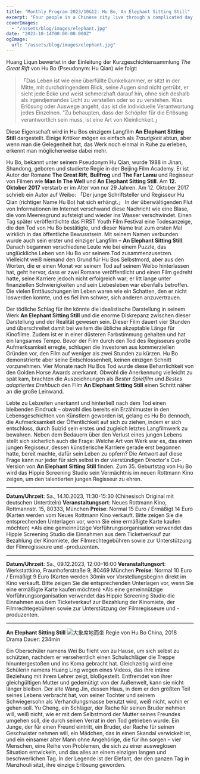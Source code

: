 ```yaml
---
title: "Monthly Program 2023/10&12: Hu Bo, An Elephant Sitting Still"
excerpt: "Four people in a Chinese city live through a complicated day as their lives intersect."
coverImages:
  - "/assets/blog/images/elephant.jpg"
date: "2023-10-14T00:00:00.000Z"
ogImage:
  url: "/assets/blog/images/elephant.jpg"
---
```


Huang Liqun bewertet in der Einleitung der Kurzgeschichtensammlung *The Great Rift* von Hu Bo (Pseudonym: Hu Qian) wie folgt:

> 「Das Leben ist wie eine überfüllte Dunkelkammer, er sitzt in der Mitte, mit durchdringendem Blick, seine Augen sind nicht getrübt, er sieht jede Ecke und weist schmerzhaft darauf hin, ohne sich deshalb als irgendjemandes Licht zu verstellen oder so zu verstehen. Was Erlösung oder Auswege angeht, das ist die individuelle Verantwortung jedes Einzelnen. "Zu behaupten, dass der Schöpfer für die Erlösung verantwortlich sein muss, ist eine Art von Kleinlichkeit.」

Diese Eigenschaft wird in Hu Bos einzigem Langfilm **An Elephant Sitting Still** dargestellt. Einige Kritiker mögen es einfach als *Traurigkeit* abtun, aber wenn man die Gelegenheit hat, das Werk noch einmal in Ruhe zu erleben, erkennt man möglicherweise dabei mehr.

Hu Bo, bekannt unter seinem Pseudonym Hu Qian, wurde 1988 in Jinan, Shandong, geboren und studierte Regie in der Beijing Film Academy. Er ist Autor der Romane **The Great Rift**, **Bullfrog** und **The Far Lamu** und Regisseur von Filmen wie **Man In The Well** und **An Elephant Sitting Still**. Am **12. Oktober 2017** verstarb er im Alter von nur 29 Jahren.
Am 12. Oktober 2017 schrieb ein Autor auf Weibo: 「Der junge Schriftsteller und Regisseur Hu Qian (richtiger Name Hu Bo) hat sich erhängt.」 In der überwältigenden Flut von Informationen im Internet verschwand diese Nachricht wie eine Blase, die vom Meeresgrund aufsteigt und wieder ins Wasser verschwindet. Einen Tag später veröffentlichte das FIRST Youth Film Festival eine Todesanzeige, die den Tod von Hu Bo bestätigte, und dieser Name trat zum ersten Mal wirklich in das öffentliche Bewusstsein. Mit seinem Namen verbunden wurde auch sein erster und einziger Langfilm – **An Elephant Sitting Still**. Danach begannen verschiedene Leute wie bei einem Puzzle, das unglückliche Leben von Hu Bo vor seinem Tod zusammenzusetzen.
Vielleicht weiß niemand den Grund für Hu Bos Selbstmord, aber aus den Worten, die er einen Monat vor seinem Tod auf seinem Weibo hinterlassen hat, geht hervor, dass er zwei Romane veröffentlicht und einen Film gedreht hatte, seine Karriere jedoch nicht erfolgreich war; er litt lange unter finanziellen Schwierigkeiten und sein Liebesleben war ebenfalls betroffen. Die vielen Enttäuschungen im Leben waren wie ein Schatten, den er nicht loswerden konnte, und es fiel ihm schwer, sich anderen anzuvertrauen.

Der tödliche Schlag für ihn könnte die idealistische Darstellung in seinem Werk **An Elephant Sitting Still** und die enorme Diskrepanz zwischen dieser Darstellung und der Realität gewesen sein.
Dieser Film dauert vier Stunden und überschreitet damit bei weitem die übliche akzeptable Länge für Kinofilme. Zudem ist er in einer düsteren Farbstimmung gehalten und hat ein langsames Tempo. Bevor der Film durch den Tod des Regisseurs große Aufmerksamkeit erregte, schlugen die Investoren aus kommerziellen Gründen vor, den Film auf weniger als zwei Stunden zu kürzen. Hu Bo demonstrierte aber seine Entschlossenheit, keinen einzigen Schnitt vorzunehmen. Vier Monate nach Hu Bos Tod wurde diese Beharrlichkeit von den Golden Horse Awards anerkannt. Obwohl die Anerkennung vielleicht zu spät kam, brachten die Auszeichnungen als *Bester Spielfilm* und *Bestes adaptiertes Drehbuch* den Film **An Elephant Sitting Still** einen Schritt näher an die große Leinwand.

Lebte zu Lebzeiten unerkannt und hinterließ nach dem Tod einen bleibenden Eindruck – obwohl dies bereits ein Erzählmuster in den Lebensgeschichten von Künstlern geworden ist, gelang es Hu Bo dennoch, die Aufmerksamkeit der Öffentlichkeit auf sich zu ziehen, indem er sich entschloss, durch Suizid sein erstes und zugleich letztes Langfilmwerk zu bewahren.
Neben dem Bedauern über den Verlust eines jungen Lebens stellt sich sicherlich auch die Frage: Welche Art von Werk war es, das einen jungen Regisseur, dessen künstlerische Karriere gerade erst begonnen hatte, bereit machte, dafür sein Leben zu opfern? Die Antwort auf diese Frage kann nur jeder für sich selbst in der vierstündigen Director's Cut-Version von **An Elephant Sitting Still** finden. Zum 35. Geburtstag von Hu Bo wird das Hippie Screening Studio sein Vermächtnis im neuen Rottmann Kino zeigen, um den talentierten jungen Regisseur zu ehren.

---

**Datum/Uhrzeit**: Sa., 14.10.2023, 11:30-15:30 (Chinesisch Original mit deutschen Untertiteln)
**Veranstaltungsort**: Neues Rottmann Kino, Rottmannstr. 15, 80333, München
**Preise**: Normal 15 Euro / Ermäßigt 14 Euro
(Karten werden vom Neues Rottmann Kino verkauft. Bitte zeigen Sie die entsprechenden Unterlagen vor, wenn Sie eine ermäßigte Karte kaufen möchten)
*Als eine gemeinnützige Vorführungsorganisation verwendet das Hippie Screening Studio die Einnahmen aus dem Ticketverkauf zur Bezahlung der Kinomiete, der Filmrechtegebühren sowie zur Unterstützung der Filmregisseure und -produzenten.

---

**Datum/Uhrzeit**: Sa., 09.12.2023, 12:00–16:00
**Veranstaltungsort**: Werkstattkino, Fraunhoferstraße 9, 80469 München
**Preise**: Normal 10 Euro / Ermäßigt 9 Euro
(Karten werden 30min vor Vorstellungsbeginn direkt im Kino verkauft. Bitte zeigen Sie die entsprechenden Unterlagen vor, wenn Sie eine ermäßigte Karte kaufen möchten)
*Als eine gemeinnützige Vorführungsorganisation verwendet das Hippie Screening Studio die Einnahmen aus dem Ticketverkauf zur Bezahlung der Kinomiete, der Filmrechtegebühren sowie zur Unterstützung der Filmregisseure und -produzenten.

---

**An Elephant Sitting Still**
![大象席地而坐](images/elephant.jpg)
Regie von Hu Bo
China, 2018
Drama
Dauer: 234min

Ein Oberschüler namens Wei Bu flieht von zu Hause, um sich selbst zu schützen, nachdem er versehentlich einen Schulschläger die Treppe hinuntergestoßen und ins Koma gebracht hat. Gleichzeitig wird eine Schülerin namens Huang Ling wegen eines Videos, das ihre intime Beziehung mit ihrem Lehrer zeigt, bloßgestellt. Entfremdet von ihrer gleichgültigen Mutter und gedemütigt von der Außenwelt, kann sie nicht länger bleiben. Der alte Wang Jin, dessen Haus, in dem er den größten Teil seines Lebens verbracht hat, von seiner Tochter und seinem Schwiegersohn als Verhandlungsmasse benutzt wird, weiß nicht, wohin er gehen soll. Yu Cheng, ein Schläger, der Rache für seinen Bruder nehmen will, weiß nicht, wie er mit dem Selbstmord der Mutter seines Freundes umgehen soll, die durch seinen Verrat in den Tod getrieben wurde. Ein Junge, der für einen Freund eintritt, ein Bruder, der Rache für seinen Geschwister nehmen will, ein Mädchen, das in einen Skandal verwickelt ist, und ein einsamer alter Mann ohne Angehörige, die für ihn sorgen – vier Menschen, eine Reihe von Problemen, die sich zu einer ausweglosen Situation entwickeln, und das alles an einem einzigen langen und beschwerlichen Tag. In der Legende ist der Elefant, der den ganzen Tag in Manzhouli sitzt, ihre einzige Erlösung geworden.